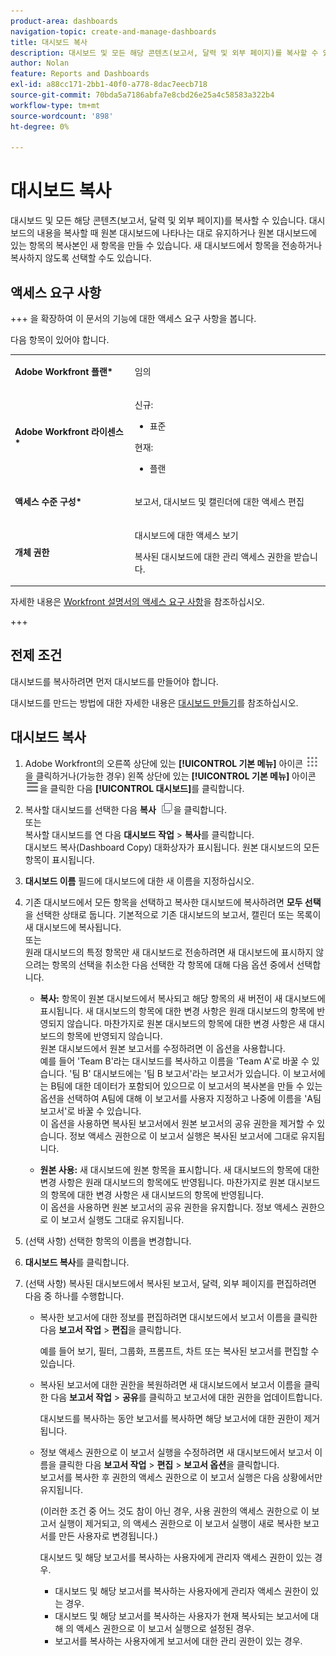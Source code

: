 ```yaml
---
product-area: dashboards
navigation-topic: create-and-manage-dashboards
title: 대시보드 복사
description: 대시보드 및 모든 해당 콘텐츠(보고서, 달력 및 외부 페이지)를 복사할 수 있습니다. 대시보드의 내용을 복사할 때 원본 대시보드에 나타나는 대로 유지하거나 원본 대시보드에 있는 항목의 복사본인 새 항목을 만들 수 있습니다. 새 대시보드에서 항목을 전송하거나 복사하지 않도록 선택할 수도 있습니다.
author: Nolan
feature: Reports and Dashboards
exl-id: a88cc171-2bb1-40f0-a778-8dac7eecb718
source-git-commit: 70bda5a7186abfa7e8cbd26e25a4c58583a322b4
workflow-type: tm+mt
source-wordcount: '898'
ht-degree: 0%

---
```


# 대시보드 복사

<!-- Audited: 1/2025 -->

대시보드 및 모든 해당 콘텐츠(보고서, 달력 및 외부 페이지)를 복사할 수 있습니다. 대시보드의 내용을 복사할 때 원본 대시보드에 나타나는 대로 유지하거나 원본 대시보드에 있는 항목의 복사본인 새 항목을 만들 수 있습니다. 새 대시보드에서 항목을 전송하거나 복사하지 않도록 선택할 수도 있습니다.

## 액세스 요구 사항

+++ 을 확장하여 이 문서의 기능에 대한 액세스 요구 사항을 봅니다.

다음 항목이 있어야 합니다.

<table style="table-layout:auto"> 
 <col> 
 <col> 
 <tbody> 
  <tr> 
   <td role="rowheader"><strong>Adobe Workfront 플랜*</strong></td> 
   <td> <p>임의</p> </td> 
  </tr> 
  <tr> 
   <td role="rowheader"><strong>Adobe Workfront 라이센스*</strong></td> 
    <td> 
      <p>신규:</p>
         <ul>
         <li><p>표준</p></li>
         </ul>
      <p>현재:</p>
         <ul>
         <li><p>플랜</p></li>
         </ul>
   </td> 
  </tr> 
  <tr> 
   <td role="rowheader"><strong>액세스 수준 구성*</strong></td> 
   <td> <p>보고서, 대시보드 및 캘린더에 대한 액세스 편집</p></td> 
  </tr> 
  <tr> 
   <td role="rowheader"><strong>개체 권한</strong></td> 
   <td> <p>대시보드에 대한 액세스 보기</p> <p>복사된 대시보드에 대한 관리 액세스 권한을 받습니다.</p></td> 
  </tr> 
 </tbody> 
</table>

자세한 내용은 [Workfront 설명서의 액세스 요구 사항](/help/quicksilver/administration-and-setup/add-users/access-levels-and-object-permissions/access-level-requirements-in-documentation.md)을 참조하십시오.

+++

## 전제 조건

대시보드를 복사하려면 먼저 대시보드를 만들어야 합니다.

대시보드를 만드는 방법에 대한 자세한 내용은 [대시보드 만들기](../../../reports-and-dashboards/dashboards/creating-and-managing-dashboards/create-dashboard.md)를 참조하십시오.

## 대시보드 복사

1. Adobe Workfront의 오른쪽 상단에 있는 **[!UICONTROL 기본 메뉴]** 아이콘 ![기본 메뉴](/help/_includes/assets/main-menu-icon.png)을 클릭하거나(가능한 경우) 왼쪽 상단에 있는 **[!UICONTROL 기본 메뉴]** 아이콘 ![기본 메뉴](/help/_includes/assets/main-menu-icon-left-nav.png)을 클릭한 다음 **[!UICONTROL 대시보드]**&#x200B;를 클릭합니다.

1. 복사할 대시보드를 선택한 다음 **복사** ![복사 아이콘](assets/copy-icon.png)을 클릭합니다.\
   또는\
   복사할 대시보드를 연 다음 **대시보드 작업** > **복사**&#x200B;를 클릭합니다.\
   대시보드 복사(Dashboard Copy) 대화상자가 표시됩니다. 원본 대시보드의 모든 항목이 표시됩니다.

1. **대시보드 이름** 필드에 대시보드에 대한 새 이름을 지정하십시오.
1. 기존 대시보드에서 모든 항목을 선택하고 복사한 대시보드에 복사하려면 **모두 선택**&#x200B;을 선택한 상태로 둡니다. 기본적으로 기존 대시보드의 보고서, 캘린더 또는 목록이 새 대시보드에 복사됩니다.\
   또는\
   원래 대시보드의 특정 항목만 새 대시보드로 전송하려면 새 대시보드에 표시하지 않으려는 항목의 선택을 취소한 다음 선택한 각 항목에 대해 다음 옵션 중에서 선택합니다.

   * **복사:** 항목이 원본 대시보드에서 복사되고 해당 항목의 새 버전이 새 대시보드에 표시됩니다. 새 대시보드의 항목에 대한 변경 사항은 원래 대시보드의 항목에 반영되지 않습니다. 마찬가지로 원본 대시보드의 항목에 대한 변경 사항은 새 대시보드의 항목에 반영되지 않습니다.\
     원본 대시보드에서 원본 보고서를 수정하려면 이 옵션을 사용합니다.\
     예를 들어 &#39;Team B&#39;라는 대시보드를 복사하고 이름을 &#39;Team A&#39;로 바꿀 수 있습니다. &#39;팀 B&#39; 대시보드에는 &#39;팀 B 보고서&#39;라는 보고서가 있습니다. 이 보고서에는 B팀에 대한 데이터가 포함되어 있으므로 이 보고서의 복사본을 만들 수 있는 옵션을 선택하여 A팀에 대해 이 보고서를 사용자 지정하고 나중에 이름을 &#39;A팀 보고서&#39;로 바꿀 수 있습니다.\
     이 옵션을 사용하면 복사된 보고서에서 원본 보고서의 공유 권한을 제거할 수 있습니다. 정보 액세스 권한으로 이 보고서 실행은 복사된 보고서에 그대로 유지됩니다.

   * **원본 사용:** 새 대시보드에 원본 항목을 표시합니다. 새 대시보드의 항목에 대한 변경 사항은 원래 대시보드의 항목에도 반영됩니다. 마찬가지로 원본 대시보드의 항목에 대한 변경 사항은 새 대시보드의 항목에 반영됩니다.\
     이 옵션을 사용하면 원본 보고서의 공유 권한을 유지합니다. 정보 액세스 권한으로 이 보고서 실행도 그대로 유지됩니다.

1. (선택 사항) 선택한 항목의 이름을 변경합니다.
1. **대시보드 복사**&#x200B;를 클릭합니다.
1. (선택 사항) 복사된 대시보드에서 복사된 보고서, 달력, 외부 페이지를 편집하려면 다음 중 하나를 수행합니다.

   * 복사한 보고서에 대한 정보를 편집하려면 대시보드에서 보고서 이름을 클릭한 다음 **보고서 작업** > **편집**&#x200B;을 클릭합니다.

     예를 들어 보기, 필터, 그룹화, 프롬프트, 차트 또는 복사된 보고서를 편집할 수 있습니다.

   * 복사된 보고서에 대한 권한을 복원하려면 새 대시보드에서 보고서 이름을 클릭한 다음 **보고서 작업** > **공유**&#x200B;를 클릭하고 보고서에 대한 권한을 업데이트합니다.

     대시보드를 복사하는 동안 보고서를 복사하면 해당 보고서에 대한 권한이 제거됩니다.

   * 정보 액세스 권한으로 이 보고서 실행을 수정하려면 새 대시보드에서 보고서 이름을 클릭한 다음 **보고서 작업** > **편집** > **보고서 옵션**&#x200B;을 클릭합니다.\
     보고서를 복사한 후 권한의 액세스 권한으로 이 보고서 실행은 다음 상황에서만 유지됩니다.

     (이러한 조건 중 어느 것도 참이 아닌 경우, 사용 권한의 액세스 권한으로 이 보고서 실행이 제거되고, 의 액세스 권한으로 이 보고서 실행이 새로 복사한 보고서를 만든 사용자로 변경됩니다.)

     대시보드 및 해당 보고서를 복사하는 사용자에게 관리자 액세스 권한이 있는 경우.

      * 대시보드 및 해당 보고서를 복사하는 사용자에게 관리자 액세스 권한이 있는 경우.
      * 대시보드 및 해당 보고서를 복사하는 사용자가 현재 복사되는 보고서에 대해 의 액세스 권한으로 이 보고서 실행으로 설정된 경우.
      * 보고서를 복사하는 사용자에게 보고서에 대한 관리 권한이 있는 경우.
